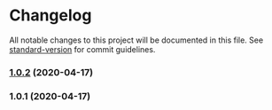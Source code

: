 # Changelog

All notable changes to this project will be documented in this file. See [standard-version](https://github.com/conventional-changelog/standard-version) for commit guidelines.

### [1.0.2](https://github.com/fega/secure-password-validator/compare/v1.0.1...v1.0.2) (2020-04-17)



### 1.0.1 (2020-04-17)
